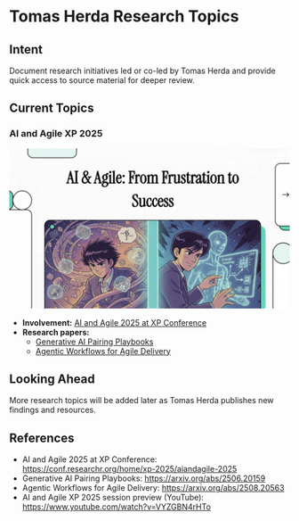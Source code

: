 # Tomas Herda Research Topics

## Intent
Document research initiatives led or co-led by Tomas Herda and provide quick access to source material for deeper review.

## Current Topics
### AI and Agile XP 2025
[![AI and Agile XP 2025 session preview](../assets/video-preview/AI_and_Agile_XP_2025.png)](https://www.youtube.com/watch?v=VYZGBN4rHTo)

- **Involvement:** [AI and Agile 2025 at XP Conference](https://conf.researchr.org/home/xp-2025/aiandagile-2025)
- **Research papers:**
  - [Generative AI Pairing Playbooks](https://arxiv.org/abs/2506.20159)
  - [Agentic Workflows for Agile Delivery](https://arxiv.org/abs/2508.20563)

## Looking Ahead
More research topics will be added later as Tomas Herda publishes new findings and resources.

## References
- AI and Agile 2025 at XP Conference: <https://conf.researchr.org/home/xp-2025/aiandagile-2025>
- Generative AI Pairing Playbooks: <https://arxiv.org/abs/2506.20159>
- Agentic Workflows for Agile Delivery: <https://arxiv.org/abs/2508.20563>
- AI and Agile XP 2025 session preview (YouTube): <https://www.youtube.com/watch?v=VYZGBN4rHTo>
